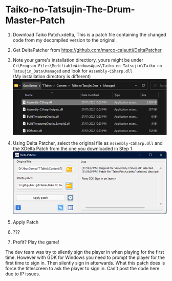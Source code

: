 # Taiko-no-Tatsujin-The-Drum-Master-Patch

1. Download Taiko Patch.xdelta, This is a patch file containing the changed code from my decompiled version to the original. 
2. Get DeltaPatcher from https://github.com/marco-calautti/DeltaPatcher
3. Note your game's installation directiory, yours might be under `C:\Program Files\ModifiableWindowsApps\Taiko no Tatsujin\Taiko no Tatsujin_Data\Managed` and look for `Assembly-CSharp.dll`\
(My installation directory is different)\
![](https://github.com/Fluto/Taiko-no-Tatsujin-The-Drum-Master-Patch/blob/main/1.png)

5. Using Delta Patcher, select the original file as `Assembly-CSharp.dll` and the XDelta Patch from the one you downloaded in Step 1\
![](https://github.com/Fluto/Taiko-no-Tatsujin-The-Drum-Master-Patch/blob/main/2.png)

6. Apply Patch
7. ???
8. Profit? Play the game!


The dev team was try to silently sign the player in when playing for the first time. However with GDK for Windows you need to prompt the player for the first time to sign in. Then silently sign in afterwards. 
What this patch does is force the titlescreen to ask the player to sign in. 
Can't post the code here due to IP issues. 
